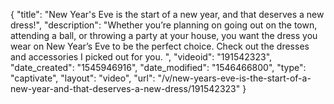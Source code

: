 {
    "title": "New Year's Eve is the start of a new year, and that deserves a new dress!",
    "description": "Whether you’re planning on going out on the town, attending a ball, or throwing a party at your house, you want the dress you wear on New Year’s Eve to be the perfect choice.  Check out  the dresses and accessories I picked out for you. ",
    "videoid": "191542323",
    "date_created": "1545946916",
    "date_modified": "1546466800",
    "type": "captivate",
    "layout": "video",
    "url": "\/v\/new-years-eve-is-the-start-of-a-new-year-and-that-deserves-a-new-dress\/191542323"
}